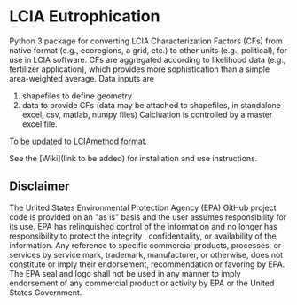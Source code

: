 # LCIA Eutrophication

Python 3 package for converting LCIA Characterization Factors (CFs) from native format (e.g., ecoregions, a grid, etc.) to other units (e.g., political), for use in LCIA software. 
CFs are aggregated according to likelihood data (e.g., fertilizer application), which provides more sophistication than a simple area-weighted average.
Data inputs are 
1) shapefiles to define geometry 
2) data to provide CFs (data may be attached to shapefiles, in standalone excel, csv, matlab, numpy files)
Calcluation is controlled by a master excel file.

To be updated to [LCIAmethod format](./format%20specs/LCIAmethod.md).


See the [Wiki](link to be added) for installation and use instructions.

## Disclaimer
The United States Environmental Protection Agency (EPA) GitHub project code is provided on an "as is" basis
 and the user assumes responsibility for its use.  EPA has relinquished control of the information and no longer
  has responsibility to protect the integrity , confidentiality, or availability of the information.  Any
   reference to specific commercial products, processes, or services by service mark, trademark, manufacturer,
    or otherwise, does not constitute or imply their endorsement, recommendation or favoring by EPA.  The EPA seal
     and logo shall not be used in any manner to imply endorsement of any commercial product or activity by EPA or
      the United States Government.
